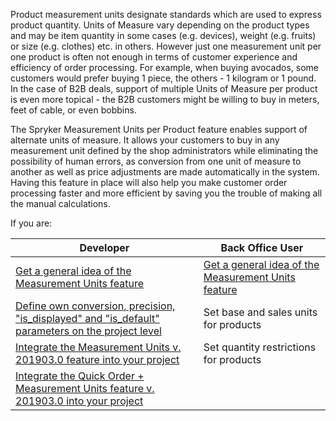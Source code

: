 Product measurement units designate standards which are used to express product quantity. Units of Measure vary depending on the product types and may be item quantity in some cases (e.g. devices), weight (e.g. fruits) or size (e.g. clothes) etc. in others. However just one measurement unit per one product is often not enough in terms of customer experience and efficiency of order processing. For example, when buying avocados, some customers would prefer buying 1 piece, the others - 1 kilogram or 1 pound. In the case of B2B deals, support of multiple Units of Measure per product is even more topical - the B2B customers might be willing to buy in meters, feet of cable, or even bobbins.

The Spryker Measurement Units per Product feature enables support of alternate units of measure. It allows your customers to buy in any measurement unit defined by the shop administrators while eliminating the possibility of human errors, as conversion from one unit of measure to another as well as price adjustments are made automatically in the system. Having this feature in place will also help you make customer order processing faster and more efficient by saving you the trouble of making all the manual calculations.

If you are:

| Developer|Back Office User|
| --- | --- |
|[Get a general idea of the Measurement Units feature](https://documentation.spryker.com/v4/docs/measurement-units-feature-overview) | [Get a general idea of the Measurement Units feature](https://documentation.spryker.com/v4/docs/measurement-units-feature-overview) |
| [Define own conversion, precision, "is_displayed" and "is_default" parameters on the project level](https://documentation.spryker.com/v4/docs/measurement-units-feature-overview) | Set base and sales units for products |
| [Integrate the Measurement Units v. 201903.0 feature into your project](https://documentation.spryker.com/v2/docs/product-measurement-units-feature-integration-201903) | Set quantity restrictions for products |
| [Integrate the Quick Order + Measurement Units feature v. 201903.0 into your project](https://documentation.spryker.com/v2/docs/quick-order-measurement-units-feature-integration-201903)  |